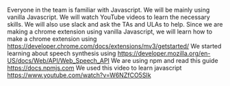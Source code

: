 Everyone in the team is familiar with Javascript. We will be mainly using vanilla Javascript.
We will watch YouTube videos to learn the necessary skills.
We will also use slack and ask the TAs and ULAs to help. 
Since we are making a chrome extension using vanilla Javascript, we will learn how to make a chrome extension using 
https://developer.chrome.com/docs/extensions/mv3/getstarted/
We started learning about speech synthesis using https://developer.mozilla.org/en-US/docs/Web/API/Web_Speech_API
We are using npm and read this guide https://docs.npmjs.com
We used this video to learn javascript https://www.youtube.com/watch?v=W6NZfCO5SIk
